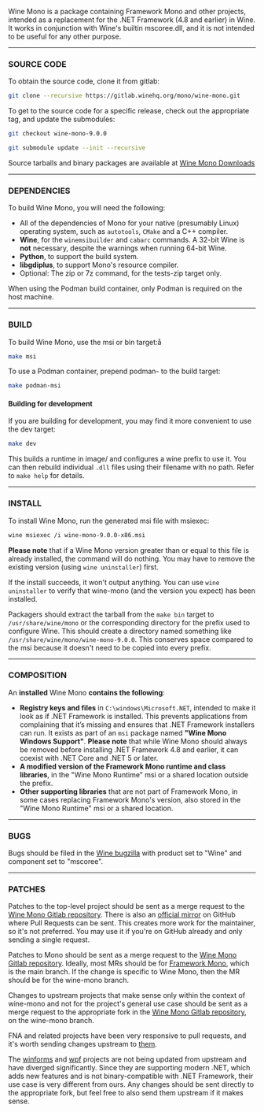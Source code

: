 Wine Mono is a package containing Framework Mono and other projects, intended as a replacement for the .NET Framework (4.8 and earlier) in Wine. It works in conjunction with Wine's builtin mscoree.dll, and it is not intended to be useful for any other purpose.

---

### SOURCE CODE

To obtain the source code, clone it from gitlab:

```bash
git clone --recursive https://gitlab.winehq.org/mono/wine-mono.git
```

To get to the source code for a specific release, check out the appropriate tag, and update the submodules:

```bash
git checkout wine-mono-9.0.0

git submodule update --init --recursive
```

Source tarballs and binary packages are available at [Wine Mono Downloads](https://dl.winehq.org/wine/wine-mono/)

---

### DEPENDENCIES

To build Wine Mono, you will need the following:

- All of the dependencies of Mono for your native (presumably Linux) operating system, such as `autotools`, `CMake` and a C++ compiler.
- **Wine**, for the `winemsibuilder` and `cabarc` commands. A 32-bit Wine is **not** necessary, despite the warnings when running 64-bit Wine.
- **Python**, to support the build system.
- **libgdiplus**, to support Mono's resource compiler.
- Optional: The zip or 7z command, for the tests-zip target only.

When using the Podman build container, only Podman is required on the host machine.

---

### BUILD

To build Wine Mono, use the msi or bin target:å

```bash
make msi
```

To use a Podman container, prepend podman- to the build target:

```bash
make podman-msi
```

#### Building for development

If you are building for development, you may find it more convenient to use the dev target:

```bash
make dev
```

This builds a runtime in image/ and configures a wine prefix to use it. You can then rebuild individual `.dll` files using their filename with no path. Refer to `make help` for details.

---

### INSTALL

To install Wine Mono, run the generated msi file with msiexec:

```bash
wine msiexec /i wine-mono-9.0.0-x86.msi
```

**Please note** that if a Wine Mono version greater than or equal to this file is already installed, the command will do nothing. You may have to remove the existing version (using `wine uninstaller`) first.

If the install succeeds, it won't output anything. You can use `wine uninstaller` to verify that wine-mono (and the version you expect) has been installed.

Packagers should extract the tarball from the `make bin` target to `/usr/share/wine/mono` or the corresponding directory for the prefix used to configure Wine. This should create a directory named something like `/usr/share/wine/mono/wine-mono-9.0.0`. This conserves space compared to the msi because it doesn't need to be copied into every prefix.

---

### COMPOSITION

An **installed** Wine Mono **contains the following**:

- **Registry keys and files** in `C:\windows\Microsoft.NET`, intended to make it look as if .NET Framework is installed. This prevents applications from complaining that it’s missing and ensures that .NET Framework installers can run. It exists as part of an `msi` package named **"Wine Mono Windows Support"**. **Please note** that while Wine Mono should always be removed before installing .NET Framework 4.8 and earlier, it can coexist with .NET Core and .NET 5 or later.
- **A modified version of the Framework Mono runtime and class libraries**, in the "Wine Mono Runtime" msi or a shared location outside the prefix.
- **Other supporting libraries** that are not part of Framework Mono, in some cases replacing Framework Mono's version, also stored in the "Wine Mono Runtime" msi or a shared location.

---

### BUGS

Bugs should be filed in the [Wine bugzilla](http://bugs.winehq.org/) with product set to "Wine" and component set to "mscoree".

---

### PATCHES

Patches to the top-level project should be sent as a merge request to the [Wine Mono Gitlab repository](https://gitlab.winehq.org/mono/wine-mono). There is also an [official mirror](https://github.com/wine-mono/wine-mono) on GitHub where Pull Requests can be sent. This creates more work for the maintainer, so it's not preferred. You may use it if you're on GitHub already and only sending a single request.

Patches to Mono should be sent as a merge request to the [Wine Mono Gitlab repository](https://gitlab.winehq.org/mono/wine-mono). Ideally, most MRs should be for [Framework Mono](https://gitlab.winehq.org/mono/mono), which is the main branch. If the change is specific to Wine Mono, then the MR should be for the wine-mono branch.

Changes to upstream projects that make sense only within the context of wine-mono and not for the project's general use case should be sent as a merge request to the appropriate fork in the [Wine Mono Gitlab repository](https://gitlab.winehq.org/mono/wine-mono), on the wine-mono branch.

FNA and related projects have been very responsive to pull requests, and it's worth sending changes upstream to [them](https://github.com/FNA-XNA/FNA).

The [winforms](https://github.com/dotnet/winforms) and [wpf](https://github.com/dotnet/wpf) projects are not being updated from upstream and have diverged significantly. Since they are supporting modern .NET, which adds new features and is not binary-compatible with .NET Framework, their use case is very different from ours. Any changes should be sent directly to the appropriate fork, but feel free to also send them upstream if it makes sense.
